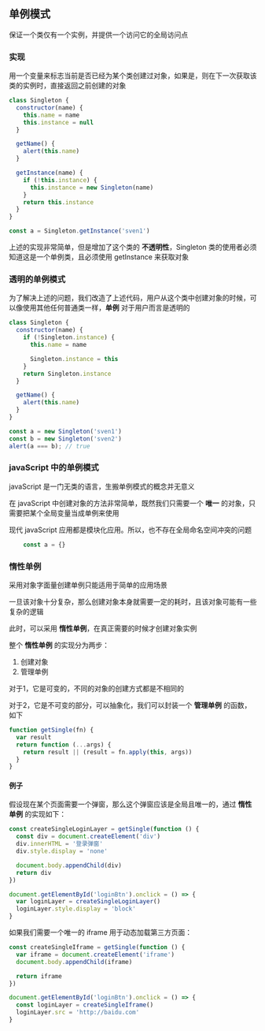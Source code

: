 ## 单例模式
保证一个类仅有一个实例，并提供一个访问它的全局访问点

### 实现
用一个变量来标志当前是否已经为某个类创建过对象，如果是，则在下一次获取该类的实例时，直接返回之前创建的对象

```js
class Singleton {
  constructor(name) {
    this.name = name
    this.instance = null
  }

  getName() {
    alert(this.name)
  }

  getInstance(name) {
    if (!this.instance) {
      this.instance = new Singleton(name)
    }
    return this.instance
  }
}

const a = Singleton.getInstance('sven1')
```

上述的实现非常简单，但是增加了这个类的 **不透明性**，Singleton 类的使用者必须知道这是一个单例类，且必须使用 getInstance 来获取对象

### 透明的单例模式
为了解决上述的问题，我们改造了上述代码，用户从这个类中创建对象的时候，可以像使用其他任何普通类一样，**单例** 对于用户而言是透明的

```js
class Singleton {
  constructor(name) {
    if (!Singleton.instance) {
      this.name = name

      Singleton.instance = this
    }
    return Singleton.instance
  }

  getName() {
    alert(this.name)
  }
}

const a = new Singleton('sven1')
const b = new Singleton('sven2')
alert(a === b); // true
```

### javaScript 中的单例模式
javaScript 是一门无类的语言，生搬单例模式的概念并无意义

在 javaScript 中创建对象的方法非常简单，既然我们只需要一个 **唯一** 的对象，只需要把某个全局变量当成单例来使用

现代 javaScript 应用都是模块化应用。所以，也不存在全局命名空间冲突的问题

``` javascript
    const a = {}
```

### 惰性单例
采用对象字面量创建单例只能适用于简单的应用场景

一旦该对象十分复杂，那么创建对象本身就需要一定的耗时，且该对象可能有一些复杂的逻辑

此时，可以采用 **惰性单例**，在真正需要的时候才创建对象实例

整个 **惰性单例** 的实现分为两步：
1. 创建对象 
2. 管理单例

对于1，它是可变的，不同的对象的创建方式都是不相同的

对于2，它是不可变的部分，可以抽象化，我们可以封装一个 **管理单例** 的函数，如下

```js
function getSingle(fn) {
  var result
  return function (...args) {
    return result || (result = fn.apply(this, args))
  }
}
```

#### 例子
假设现在某个页面需要一个弹窗，那么这个弹窗应该是全局且唯一的，通过 **惰性单例** 的实现如下：

```js
const createSingleLoginLayer = getSingle(function () {
  const div = document.createElement('div')
  div.innerHTML = '登录弹窗'
  div.style.display = 'none'

  document.body.appendChild(div)
  return div
})

document.getElementById('loginBtn').onclick = () => {
  var loginLayer = createSingleLoginLayer()
  loginLayer.style.display = 'block'
}
```

如果我们需要一个唯一的 iframe 用于动态加载第三方页面：

```js
const createSingleIframe = getSingle(function () {
  var iframe = document.createElement('iframe')
  document.body.appendChild(iframe)

  return iframe
})

document.getElementById('loginBtn').onclick = () => {
  const loginLayer = createSingleIframe()
  loginLayer.src = 'http://baidu.com'
}
```





